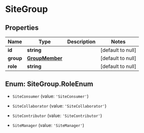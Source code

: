 # SiteGroup

## Properties
Name | Type | Description | Notes
------------ | ------------- | ------------- | -------------
**id** | **string** |  | [default to null]
**group** | [**GroupMember**](GroupMember.md) |  | [default to null]
**role** | **string** |  | [default to null]


<a name="SiteGroup.RoleEnum"></a>
## Enum: SiteGroup.RoleEnum


* `SiteConsumer` (value: `'SiteConsumer'`)

* `SiteCollaborator` (value: `'SiteCollaborator'`)

* `SiteContributor` (value: `'SiteContributor'`)

* `SiteManager` (value: `'SiteManager'`)




